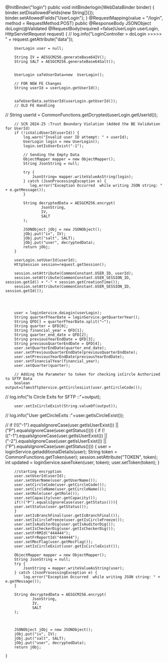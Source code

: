 @InitBinder("login")
    public void initBinderlogin(WebDataBinder binder) {
        binder.setDisallowedFields(new String[]{});
        binder.setAllowedFields("UserLogin");
    }
    @RequestMapping(value = "/login", method = RequestMethod.POST)
    public @ResponseBody
    JSONObject doLogin(@Validated @RequestBody(required =false)UserLogin userLogin, HttpServletRequest request) {
//        log.info("LoginController > doLogin  >>>>> " + request.getAttribute("data"));

        UserLogin user = null;

        String IV = AESGCM256.generateBase64IV();
        String SALT = AESGCM256.generateBase64Salt();


        UserLogin safeUserData=new  UserLogin();

        // FOR NEW FE Changes
        String userId = userLogin.getUserId();


        safeUserData.setUserId(userLogin.getUserId());
        // OLD FE Handling
//        String userId = CommonFunctions.getDcrypted(userLogin.getUserId());

        // SCR 2024-25 :Trust Boundary Violation (Added the BE Validation for UserId)
        if (!isValidUserId(userId)) {
            log.warn("Invalid user ID attempt: " + userId);
            UserLogin login = new UserLogin();
            login.setIsUserExist("-1");

            // Sending the Empty Data
            ObjectMapper mapper = new ObjectMapper();
            String JsonString = null;

            try {
                JsonString= mapper.writeValueAsString(login);
            } catch (JsonProcessingException e) {
               log.error("Exception Occurred  while writing JSON string: " + e.getMessage());
            }

            String decryptedData = AESGCM256.encrypt(
                    JsonString,
                    IV,
                    SALT
            );

            JSONObject jObj = new JSONObject();
            jObj.put("iv", IV);
            jObj.put("salt", SALT);
            jObj.put("user", decryptedData);
            return jObj;
        }

        userLogin.setUserId(userId);
        HttpSession session=request.getSession();

        session.setAttribute(CommonConstant.USER_ID, userId);
        session.setAttribute(CommonConstant.USER_SESSION_ID, session.getId() + "-" + session.getCreationTime());
        session.setAttribute(CommonConstant.USER_SESSION_ID, session.getId());




        user = loginService.doLogin(userLogin);
        String quarterFYearDate = loginService.getQuarterYear();
        String QFD[] = quarterFYearDate.split("~");
        String quarter = QFD[0];
        String financial_year = QFD[1];
        String quarter_end_date = QFD[2];
        String previousYearEndDate = QFD[3];
        String previousQuarterEndDate = QFD[4];
        user.setQuarterEndDate(quarter_end_date);
        user.setPreviousQuarterEndDate(previousQuarterEndDate);
        user.setPreviousYearEndDate(previousYearEndDate);
        user.setFinancialYear(financial_year);
        user.setQuarter(quarter);

        // Adding the Parameter to token for checking isCircle Authorized to SFTP Data
        boolean output=ifamsSftpService.getCirclesList(user.getCircleCode());
//        log.info("Is Circle Exits for SFTP ::"+output);

        user.setIsCircleExist(String.valueOf(output));
//        log.info("User getCircleExits :"+user.getIsCircleExist());




//        if (!(("-1").equalsIgnoreCase(user.getIsUserExist()) || ("P").equalsIgnoreCase(user.getStatus()))) {
        if (!(("-1").equalsIgnoreCase(user.getIsUserExist()) || ("-2").equalsIgnoreCase(user.getIsUserExist()) || ("P").equalsIgnoreCase(user.getStatus()))) {
            user = loginService.getadditionalDetails(user);
            String token = CommonFunctions.getToken(user);
            session.setAttribute("TOKEN", token);
            int updated = loginService.saveToken(user, token);
            user.setToken(token);
        }



        //starting encryption
        user.setUserId(userId);
        user.setUserName(user.getUserName());
        user.setCircleCode(user.getCircleCode());
        user.setCircleName(user.getCircleName());
        user.setRole(user.getRole());
        user.setCapacity(user.getCapacity());
        if(!("P").equalsIgnoreCase(user.getStatus())){
        user.setStatus(user.getStatus());
        }
        user.setIsBranchFinal(user.getIsBranchFinal());
        user.setIsCircleFreeze(user.getIsCircleFreeze());
        user.setIsAuditorDig(user.getIsAuditorDig());
        user.setIsCheckerDig(user.getIsCheckerDig());
        user.setFrRMId("444444");
        user.setFrReportId("444444");
        user.setMocFlag(user.getMocFlag());
        user.setIsCircleExist(user.getIsCircleExist());

        ObjectMapper mapper = new ObjectMapper();
        String JsonString = null;
        try {
            JsonString = mapper.writeValueAsString(user);
        } catch (JsonProcessingException e) {
            log.error("Exception Occurred  while writing JSON string: " + e.getMessage());
        }

        String decryptedData = AESGCM256.encrypt(
                JsonString,
                IV,
                SALT
        );



        JSONObject jObj = new JSONObject();
        jObj.put("iv", IV);
        jObj.put("salt", SALT);
        jObj.put("user", decryptedData);
        return jObj;

    }
